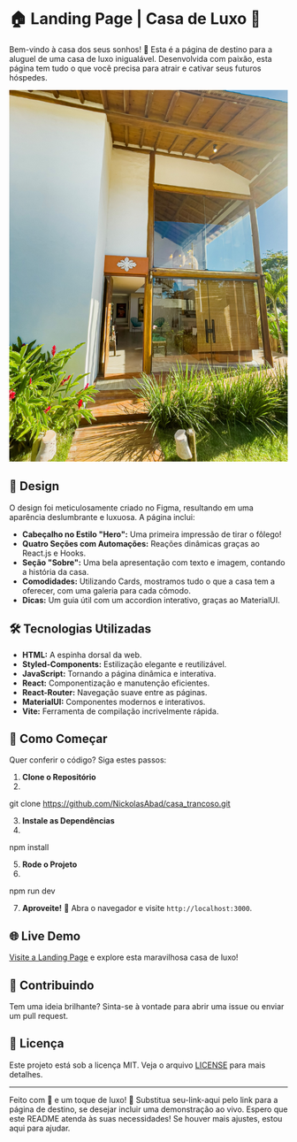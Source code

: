 # 🏠 Landing Page | Casa de Luxo 🌟

Bem-vindo à casa dos seus sonhos! 🌅 Esta é a página de destino para a aluguel de uma casa de luxo inigualável. Desenvolvida com paixão, esta página tem tudo o que você precisa para atrair e cativar seus futuros hóspedes.

![Imagem da Casa de Luxo](./src/images/Comodidades/Exterior_01.jpeg)

## 🎨 Design

O design foi meticulosamente criado no Figma, resultando em uma aparência deslumbrante e luxuosa. A página inclui:

* **Cabeçalho no Estilo "Hero":** Uma primeira impressão de tirar o fôlego!
* **Quatro Seções com Automações:** Reações dinâmicas graças ao React.js e Hooks.
* **Seção "Sobre":** Uma bela apresentação com texto e imagem, contando a história da casa.
* **Comodidades:** Utilizando Cards, mostramos tudo o que a casa tem a oferecer, com uma galeria para cada cômodo.
* **Dicas:** Um guia útil com um accordion interativo, graças ao MaterialUI.

## 🛠️ Tecnologias Utilizadas

* **HTML:** A espinha dorsal da web.
* **Styled-Components:** Estilização elegante e reutilizável.
* **JavaScript:** Tornando a página dinâmica e interativa.
* **React:** Componentização e manutenção eficientes.
* **React-Router:** Navegação suave entre as páginas.
* **MaterialUI:** Componentes modernos e interativos.
* **Vite:** Ferramenta de compilação incrivelmente rápida.

## 🚀 Como Começar

Quer conferir o código? Siga estes passos:

1. **Clone o Repositório**
2. 
git clone https://github.com/NickolasAbad/casa_trancoso.git

3. **Instale as Dependências**
4. 
npm install

5. **Rode o Projeto**
6. 
npm run dev

7. **Aproveite!** 🎉 Abra o navegador e visite `http://localhost:3000`.

## 🌐 Live Demo

[Visite a Landing Page](https://odaratrancoso.com.br/) e explore esta maravilhosa casa de luxo!

## 🤝 Contribuindo

Tem uma ideia brilhante? Sinta-se à vontade para abrir uma issue ou enviar um pull request.

## 📜 Licença

Este projeto está sob a licença MIT. Veja o arquivo [LICENSE](LICENSE) para mais detalhes.

---

Feito com 💖 e um toque de luxo! 🌟
Substitua seu-link-aqui pelo link para a página de destino, se desejar incluir uma demonstração ao vivo. Espero que este README atenda às suas necessidades! Se houver mais ajustes, estou aqui para ajudar.
